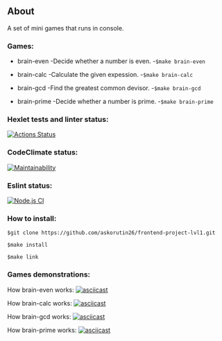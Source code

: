 
## About 
A set of mini games that runs in console.
### Games:
* brain-even 
  -Decide whether a number is even.
  -`$make brain-even`

* brain-calc 
  -Calculate the given expession.
  -`$make brain-calc`

* brain-gcd 
  -Find the greatest common devisor.
  -`$make brain-gcd`

* brain-prime 
  -Decide whether a number is prime.
  -`$make brain-prime`


### Hexlet tests and linter status:
[![Actions Status](https://github.com/askorutin26/frontend-project-lvl1/workflows/hexlet-check/badge.svg)](https://github.com/askorutin26/frontend-project-lvl1/actions)
### CodeClimate status:
[![Maintainability](https://api.codeclimate.com/v1/badges/341dd28fb6f5ec5ad776/maintainability)](https://codeclimate.com/github/askorutin26/frontend-project-lvl1/maintainability)
### Eslint status:
[![Node.js CI](https://github.com/askorutin26/frontend-project-lvl1/actions/workflows/node.js.yml/badge.svg?branch=main)](https://github.com/askorutin26/frontend-project-lvl1/actions/workflows/node.js.yml)


### How to install:

`$git clone https://github.com/askorutin26/frontend-project-lvl1.git`

`$make install`

`$make link`


### Games demonstrations:

How brain-even works:
[![asciicast](https://asciinema.org/a/412987.svg)](https://asciinema.org/a/412987)

How brain-calc works:
[![asciicast](https://asciinema.org/a/414233.svg)](https://asciinema.org/a/414233)

How brain-gcd works:
[![asciicast](https://asciinema.org/a/414543.svg)](https://asciinema.org/a/414543)

How brain-prime works:
[![asciicast](https://asciinema.org/a/415006.svg)](https://asciinema.org/a/415006)
